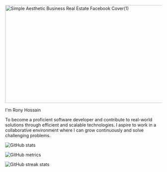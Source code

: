 <img width="851" height="315" alt="Simple Aesthetic Business Real Estate Facebook Cover(1)" src="https://github.com/user-attachments/assets/e4880407-3424-4310-804f-72125741c59c" />


I'm Rony Hossain

To become a proficient software developer and contribute to real-world solutions through efficient and scalable technologies. I aspire to work in a collaborative environment where I can grow continuously and solve challenging problems. 



![GitHub stats](https://github-readme-stats.vercel.app/api?username=ROONEY07&show_icons=true&count_private=true)  

![GitHub metrics](https://metrics.lecoq.io/ROONEY07)  

![GitHub streak stats](https://streak-stats.demolab.com/?user=ROONEY07)  

